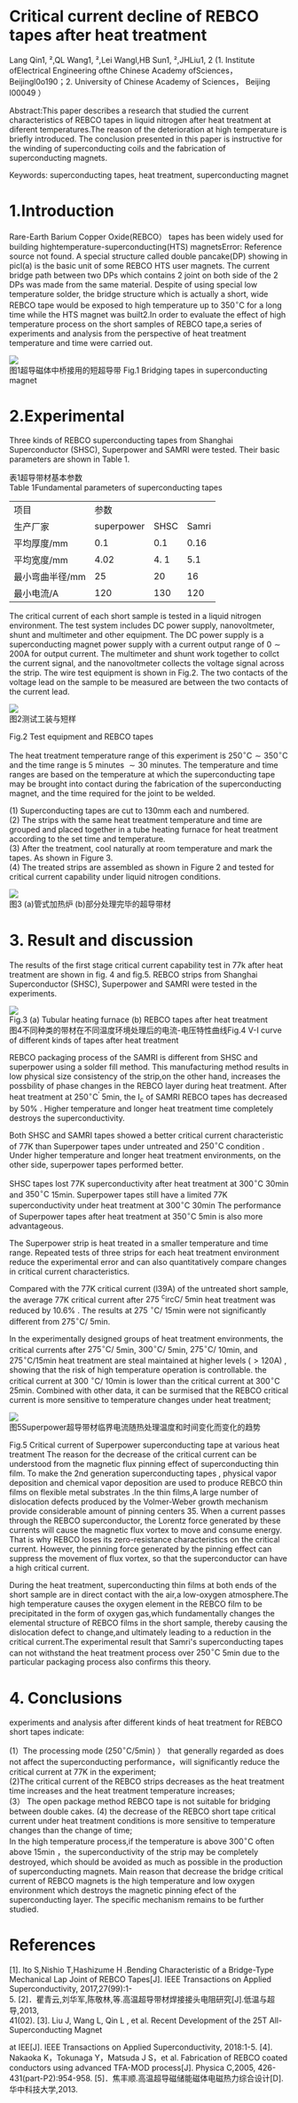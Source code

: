 # Critical current decline of REBCO tapes after heat treatment

Lang Qin1, ²,QL Wang1, ²,Lei Wangl,HB Sun1, ²,JHLiu1, 2 (1. Institute ofElectrical Engineering ofthe Chinese Academy ofSciences，Beijingl0o190；2. University of Chinese Academy of Sciences， Beijing l00049 ）

Abstract:This paper describes a research that studied the current characteristics of REBCO tapes in liquid nitrogen after heat treatment at diferent temperatures.The reason of the deterioration at high temperature is briefly introduced. The conclusion presented in this paper is instructive for the winding of superconducting coils and the fabrication of superconducting magnets.

Keywords: superconducting tapes, heat treatment, superconducting magnet

# 1.Introduction

Rare-Earth Barium Copper Oxide(REBCO） tapes has been widely used for building hightemperature-superconducting(HTS) magnetsError: Reference source not found. A special structure called double pancake(DP) showing in picl(a) is the basic unit of some REBCO HTS user magnets. The current bridge path between two DPs which contains 2 joint on both side of the 2 DPs was made from the same material. Despite of using special low temperature solder, the bridge structure which is actually a short, wide REBCO tape would be exposed to high temperature up to $3 5 0 ^ { \circ } \mathsf C$ for a long time while the HTS magnet was built2.In order to evaluate the effect of high temperature process on the short samples of REBCO tape,a series of experiments and analysis from the perspective of heat treatment temperature and time were carried out.

![](images/b6427998c8f073b384e1f440702bb674eedafaa11f7a2da54f4521825e77ec63.jpg)  
图1超导磁体中桥接用的短超导带 Fig.1 Bridging tapes in superconducting magnet

# 2.Experimental

Three kinds of REBCO superconducting tapes from Shanghai Superconductor (SHSC), Superpower and SAMRI were tested. Their basic parameters are shown in Table 1.

表1超导带材基本参数  
Table 1Fundamental parameters of superconducting tapes   

<html><body><table><tr><td>项目</td><td colspan="3">参数</td></tr><tr><td>生产厂家</td><td>superpower</td><td>SHSC</td><td>Samri</td></tr><tr><td>平均厚度/mm</td><td>0.1</td><td>0.1</td><td>0.16</td></tr><tr><td>平均宽度/mm</td><td>4.02</td><td>4. 1</td><td>5.1</td></tr><tr><td>最小弯曲半径/mm</td><td>25</td><td>20</td><td>16</td></tr><tr><td>最小电流/A</td><td>120</td><td>130</td><td>120</td></tr></table></body></html>

The critical current of each short sample is tested in a liquid nitrogen environment. The test system includes DC power supply, nanovoltmeter, shunt and multimeter and other equipment. The DC power supply is a superconducting magnet power supply with a current output range of $0 \sim 2 0 0 \mathrm { A }$ for output current. The multimeter and shunt work together to collct the current signal, and the nanovoltmeter collects the voltage signal across the strip. The wire test equipment is shown in Fig.2. The two contacts of the voltage lead on the sample to be measured are between the two contacts of the current lead.

![](images/39e1298423b4078ca615d58a5267b7e8f2cc2fbe3c679cff269165349daffbb0.jpg)  
图2测试工装与短样

Fig.2 Test equipment and REBCO tapes

The heat treatment temperature range of this experiment is $2 5 0 ^ { \circ } \mathsf { C } \sim 3 5 0 ^ { \circ } \mathsf { C }$ and the time range is 5 minutes $\sim 3 0$ minutes. The temperature and time ranges are based on the temperature at which the superconducting tape may be brought into contact during the fabrication of the superconducting magnet, and the time required for the joint to be welded.

(1) Superconducting tapes are cut to $1 3 0 \mathrm { m m }$ each and numbered.   
(2) The strips with the same heat treatment temperature and time are grouped and placed together in a tube heating furnace for heat treatment according to the set time and temperature.   
(3) After the treatment, cool naturally at room temperature and mark the tapes. As shown in Figure 3.   
(4) The treated strips are assembled as shown in Figure 2 and tested for critical current capability under liquid nitrogen conditions.

![](images/93989e8fb855177863467b707facc63c42e10015f2dcac4a20122133409e9099.jpg)  
图3 (a)管式加热炉 (b)部分处理完毕的超导带材

# 3. Result and discussion

The results of the first stage critical current capability test in $7 7 \mathrm { k }$ after heat treatment are shown in fig. 4 and fig.5. REBCO strips from Shanghai Superconductor (SHSC), Superpower and SAMRI were tested in the experiments.

![](images/a8fc9b719b8a97263c989d6e956c507982ff9b25fff543f7135d6ab012098acd.jpg)  
Fig.3 (a) Tubular heating furnace (b) REBCO tapes after heat treatment   
图4不同种类的带材在不同温度环境处理后的电流-电压特性曲线Fig.4 V-I curve of different kinds of tapes after heat treatment

REBCO packaging process of the SAMRI is different from SHSC and superpower using a solder fill method. This manufacturing method results in low physical size consistency of the strip,on the other hand, increases the possbility of phase changes in the REBCO layer during heat treatment. After heat treatment at $2 5 0 ^ { \circ } \mathsf { C } ^ { \prime }$ 5min, the $\mathrm { I _ { c } }$ of SAMRI REBCO tapes has decreased by $50 \%$ . Higher temperature and longer heat treatment time completely destroys the superconductivity.

Both SHSC and SAMRI tapes showed a better critical current characteristic of 77K than Superpower tapes under untreated and $2 5 0 ^ { \circ } \mathsf C$ condition . Under higher temperature and longer heat treatment environments, on the other side, superpower tapes performed better.

SHSC tapes lost 77K superconductivity after heat treatment at $3 0 0 ^ { \circ } \mathsf { C }$ 30min and $3 5 0 ^ { \circ } \mathsf { C }$ 15min. Superpower tapes still have a limited 77K superconductivity under heat treatment at $3 0 0 ^ { \circ } \mathsf { C } \mathrm { ~ } 3 0 \mathrm { m i n }$ The performance of Superpower tapes after heat treatment at $3 5 0 ^ { \circ } \mathsf { C }$ 5min is also more advantageous.

The Superpower strip is heat treated in a smaller temperature and time range. Repeated tests of three strips for each heat treatment environment reduce the experimental error and can also quantitatively compare changes in critical current characteristics.

Compared with the 77K critical current (l39A) of the untreated short sample, the average 77K critical current after $2 7 5 ~ \mathrm { { ^ circ C } / ~ 5 m i n }$ heat treatment was reduced by $1 0 . 6 \%$ . The results at $2 7 5 \ ^ { \circ } \mathsf { C } /$ 15min were not significantly different from $2 7 5 ^ { \circ } \mathsf { C } /$ 5min.

In the experimentally designed groups of heat treatment environments, the critical currents after $2 7 5 ^ { \circ } \mathsf { C } /$ 5min, $3 0 0 ^ { \circ } \mathsf { C } /$ 5min, $2 7 5 ^ { \circ } \mathsf { C } /$ 10min, and $2 7 5 ^ { \circ } \mathsf { C } / 1 5 \mathsf { m i n }$ heat treatment are steal maintained at higher levels $( > 1 2 0 \mathrm { A } )$ , showing that the risk of high temperature operation is controllable. the critical current at $3 0 0 ~ \mathrm { ^ { \circ } C } / ~ 1 0 \mathrm { m i n }$ is lower than the critical current at $3 0 0 ^ { \circ } \mathsf { C }$ 25min. Combined with other data, it can be surmised that the REBCO critical current is more sensitive to temperature changes under heat treatment;

![](images/bba9b40779fbbb9885c6ba01186c3bf99c2276f17dce614ce7a82b7e76b4fdf5.jpg)  
图5Superpower超导带材临界电流随热处理温度和时间变化而变化的趋势

Fig.5 Critical current of Superpower superconducting tape at various heat treatment The reason for the decrease of the critical current can be understood from the magnetic flux pinning effect of superconducting thin film. To make the 2nd generation superconducting tapes , physical vapor deposition and chemical vapor deposition are used to produce REBCO thin films on flexible metal substrates .In the thin films,A large number of dislocation defects produced by the Volmer-Weber growth mechanism provide considerable amount of pinning centers 35. When a current passes through the REBCO superconductor, the Lorentz force generated by these currents will cause the magnetic flux vortex to move and consume energy. That is why REBCO loses its zero-resistance characteristics on the critical current. However, the pinning force generated by the pinning effect can suppress the movement of flux vortex, so that the superconductor can have a high critical current.

During the heat treatment, superconducting thin films at both ends of the short sample are in direct contact with the air,a low-oxygen atmosphere.The high temperature causes the oxygen element in the REBCO film to be precipitated in the form of oxygen gas,which fundamentally changes the elemental structure of REBCO films in the short sample, thereby causing the dislocation defect to change,and ultimately leading to a reduction in the critical current.The experimental result that Samri's superconducting tapes can not withstand the heat treatment process over $2 5 0 ^ { \circ } \mathsf { C }$ 5min due to the particular packaging process also confirms this theory.

# 4. Conclusions

experiments and analysis after different kinds of heat treatment for REBCO short tapes indicate:

(1）The processing mode $( 2 5 0 ^ { \circ } \mathsf { C } / 5 \mathrm { m i n } )$ ） that generally regarded as does not affect the superconducting performance，will significantly reduce the critical current at 77K in the experiment;   
(2)The critical current of the REBCO strips decreases as the heat treatment time increases and the heat treatment temperature increases;   
(3） The open package method REBCO tape is not suitable for bridging between double cakes. (4) the decrease of the REBCO short tape critical current under heat treatment conditions is more sensitive to temperature changes than the change of time;   
In the high temperature process,if the temperature is above $3 0 0 ^ { \circ } \mathsf { C }$ often above $1 5 \mathrm { m i n }$ ，the superconductivity of the strip may be completely destroyed, which should be avoided as much as possible in the production of superconducting magnets. Main reason that decrease the bridge critical current of REBCO magnets is the high temperature and low oxygen environment which destroys the magnetic pinning efect of the superconducting layer. The specific mechanism remains to be further studied.

# References

[1]. Ito S,Nishio T,Hashizume H .Bending Characteristic of a Bridge-Type Mechanical Lap Joint of REBCO Tapes[J]. IEEE Transactions on Applied Superconductivity, 2017,27(99):1-   
5. [2]．瞿青云,刘华军,陈敬林,等.高温超导带材焊接接头电阻研究[J].低温与超导,2013,   
41(02). [3]. Liu J, Wang L, Qin L , et al. Recent Development of the $2 5 \mathrm { T }$ All-Superconducting Magnet

at IEE[J]. IEEE Transactions on Applied Superconductivity, 2018:1-5. [4]. Nakaoka K，Tokunaga Y，Matsuda J S，et al. Fabrication of REBCO coated conductors using advanced TFA-MOD process[J]. Physica C,2005, 426-431(part-P2):954-958. [5]．焦丰顺.高温超导磁储能磁体电磁热力综合设计[D].华中科技大学,2013.